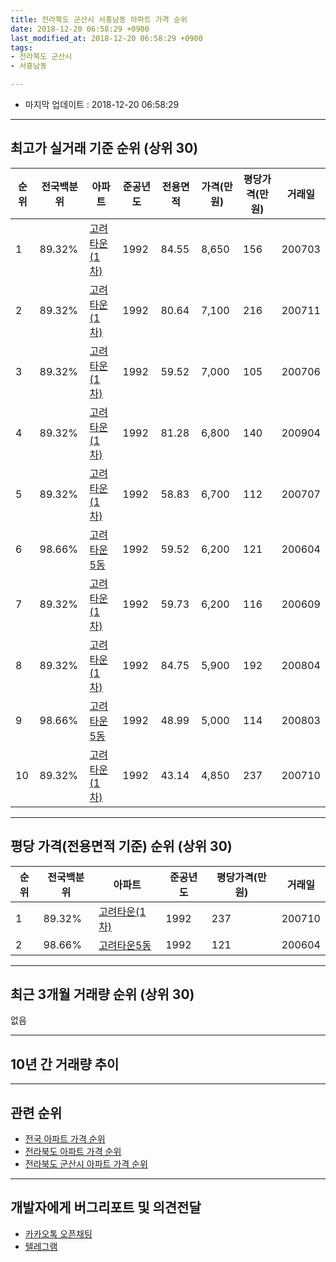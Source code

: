 ```yaml
---
title: 전라북도 군산시 서흥남동 아파트 가격 순위
date: 2018-12-20 06:58:29 +0900
last_modified_at: 2018-12-20 06:58:29 +0900
tags:
- 전라북도 군산시
- 서흥남동

---
```


* 마지막 업데이트 : 2018-12-20 06:58:29

---

## 최고가 실거래 기준 순위 (상위 30)


|순위|전국백분위|아파트|준공년도|전용면적|가격(만원)|평당가격(만원)|거래일|
|---|---|---|---|---|---|---|---|
|1|89.32%|[고려타운(1차)](https://search.naver.com/search.naver?query=%EC%A0%84%EB%9D%BC%EB%B6%81%EB%8F%84+%EA%B5%B0%EC%82%B0%EC%8B%9C+%EC%84%9C%ED%9D%A5%EB%82%A8%EB%8F%99+%EA%B3%A0%EB%A0%A4%ED%83%80%EC%9A%B4%281%EC%B0%A8%29)|1992|84.55|8,650|156|200703|
|2|89.32%|[고려타운(1차)](https://search.naver.com/search.naver?query=%EC%A0%84%EB%9D%BC%EB%B6%81%EB%8F%84+%EA%B5%B0%EC%82%B0%EC%8B%9C+%EC%84%9C%ED%9D%A5%EB%82%A8%EB%8F%99+%EA%B3%A0%EB%A0%A4%ED%83%80%EC%9A%B4%281%EC%B0%A8%29)|1992|80.64|7,100|216|200711|
|3|89.32%|[고려타운(1차)](https://search.naver.com/search.naver?query=%EC%A0%84%EB%9D%BC%EB%B6%81%EB%8F%84+%EA%B5%B0%EC%82%B0%EC%8B%9C+%EC%84%9C%ED%9D%A5%EB%82%A8%EB%8F%99+%EA%B3%A0%EB%A0%A4%ED%83%80%EC%9A%B4%281%EC%B0%A8%29)|1992|59.52|7,000|105|200706|
|4|89.32%|[고려타운(1차)](https://search.naver.com/search.naver?query=%EC%A0%84%EB%9D%BC%EB%B6%81%EB%8F%84+%EA%B5%B0%EC%82%B0%EC%8B%9C+%EC%84%9C%ED%9D%A5%EB%82%A8%EB%8F%99+%EA%B3%A0%EB%A0%A4%ED%83%80%EC%9A%B4%281%EC%B0%A8%29)|1992|81.28|6,800|140|200904|
|5|89.32%|[고려타운(1차)](https://search.naver.com/search.naver?query=%EC%A0%84%EB%9D%BC%EB%B6%81%EB%8F%84+%EA%B5%B0%EC%82%B0%EC%8B%9C+%EC%84%9C%ED%9D%A5%EB%82%A8%EB%8F%99+%EA%B3%A0%EB%A0%A4%ED%83%80%EC%9A%B4%281%EC%B0%A8%29)|1992|58.83|6,700|112|200707|
|6|98.66%|[고려타운5동](https://search.naver.com/search.naver?query=%EC%A0%84%EB%9D%BC%EB%B6%81%EB%8F%84+%EA%B5%B0%EC%82%B0%EC%8B%9C+%EC%84%9C%ED%9D%A5%EB%82%A8%EB%8F%99+%EA%B3%A0%EB%A0%A4%ED%83%80%EC%9A%B45%EB%8F%99)|1992|59.52|6,200|121|200604|
|7|89.32%|[고려타운(1차)](https://search.naver.com/search.naver?query=%EC%A0%84%EB%9D%BC%EB%B6%81%EB%8F%84+%EA%B5%B0%EC%82%B0%EC%8B%9C+%EC%84%9C%ED%9D%A5%EB%82%A8%EB%8F%99+%EA%B3%A0%EB%A0%A4%ED%83%80%EC%9A%B4%281%EC%B0%A8%29)|1992|59.73|6,200|116|200609|
|8|89.32%|[고려타운(1차)](https://search.naver.com/search.naver?query=%EC%A0%84%EB%9D%BC%EB%B6%81%EB%8F%84+%EA%B5%B0%EC%82%B0%EC%8B%9C+%EC%84%9C%ED%9D%A5%EB%82%A8%EB%8F%99+%EA%B3%A0%EB%A0%A4%ED%83%80%EC%9A%B4%281%EC%B0%A8%29)|1992|84.75|5,900|192|200804|
|9|98.66%|[고려타운5동](https://search.naver.com/search.naver?query=%EC%A0%84%EB%9D%BC%EB%B6%81%EB%8F%84+%EA%B5%B0%EC%82%B0%EC%8B%9C+%EC%84%9C%ED%9D%A5%EB%82%A8%EB%8F%99+%EA%B3%A0%EB%A0%A4%ED%83%80%EC%9A%B45%EB%8F%99)|1992|48.99|5,000|114|200803|
|10|89.32%|[고려타운(1차)](https://search.naver.com/search.naver?query=%EC%A0%84%EB%9D%BC%EB%B6%81%EB%8F%84+%EA%B5%B0%EC%82%B0%EC%8B%9C+%EC%84%9C%ED%9D%A5%EB%82%A8%EB%8F%99+%EA%B3%A0%EB%A0%A4%ED%83%80%EC%9A%B4%281%EC%B0%A8%29)|1992|43.14|4,850|237|200710|


---

## 평당 가격(전용면적 기준) 순위 (상위 30)


|순위|전국백분위|아파트|준공년도|평당가격(만원)|거래일|
|---|---|---|---|---|---|
|1|89.32%|[고려타운(1차)](https://search.naver.com/search.naver?query=%EC%A0%84%EB%9D%BC%EB%B6%81%EB%8F%84+%EA%B5%B0%EC%82%B0%EC%8B%9C+%EC%84%9C%ED%9D%A5%EB%82%A8%EB%8F%99+%EA%B3%A0%EB%A0%A4%ED%83%80%EC%9A%B4%281%EC%B0%A8%29)|1992|237|200710|
|2|98.66%|[고려타운5동](https://search.naver.com/search.naver?query=%EC%A0%84%EB%9D%BC%EB%B6%81%EB%8F%84+%EA%B5%B0%EC%82%B0%EC%8B%9C+%EC%84%9C%ED%9D%A5%EB%82%A8%EB%8F%99+%EA%B3%A0%EB%A0%A4%ED%83%80%EC%9A%B45%EB%8F%99)|1992|121|200604|


---

## 최근 3개월 거래량 순위 (상위 30)

없음

---

## 10년 간 거래량 추이


<div style="width:100%;">
    <canvas id="deal_progress" height="250"></canvas>
</div>

<script>
new Chart(document.getElementById("deal_progress"), {
    type: 'line',
    data: {
        labels: ['200812','200901','200902','200903','200904','200905','200906','200907','200908','200909','200910','200911','200912','201001','201002','201003','201004','201005','201006','201007','201008','201009','201010','201011','201012','201101','201102','201103','201104','201105','201106','201107','201108','201109','201110','201111','201112','201201','201202','201203','201204','201205','201206','201207','201208','201209','201210','201211','201212','201301','201302','201303','201304','201305','201306','201307','201308','201309','201310','201311','201312','201401','201402','201403','201404','201405','201406','201407','201408','201409','201410','201411','201412','201501','201502','201503','201504','201505','201506','201507','201508','201509','201510','201511','201512','201601','201602','201603','201604','201605','201606','201607','201608','201609','201610','201611','201612','201701','201702','201703','201704','201705','201706','201707','201708','201709','201710','201711','201712','201801','201802','201803','201804','201805','201806','201807','201808','201809','201810','201811','201812'],
        datasets: [{
            label: '실거래 수',
            pointRadius: 1,
            data: [1, 0, 0, 0, 6, 0, 1, 0, 2, 1, 0, 0, 1, 1, 0, 2, 1, 3, 0, 1, 0, 2, 0, 1, 0, 0, 2, 2, 5, 1, 0, 2, 4, 5, 0, 0, 6, 0, 4, 1, 0, 1, 2, 0, 1, 3, 1, 2, 1, 0, 0, 3, 2, 1, 0, 0, 0, 0, 0, 0, 0, 1, 0, 0, 1, 0, 1, 0, 2, 1, 0, 2, 1, 0, 1, 1, 2, 0, 1, 1, 2, 0, 2, 1, 0, 2, 0, 0, 1, 0, 2, 0, 0, 0, 0, 1, 0, 0, 0, 0, 0, 0, 2, 0, 0, 2, 0, 0, 0, 0, 1, 0, 0, 2, 1, 0, 0, 0, 0, 0, 0],
            borderColor: "rgba(255, 201, 14, 1)",
            backgroundColor: "rgba(255, 201, 14, 0.5)",
            fill: true,
        }]
    },
    options: {
        responsive: true,
        title: {
            display: true,
            text: '10년간 거래량 추이'
        },
        tooltips: {
            mode: 'index',
            intersect: false,
        },
        hover: {
            mode: 'nearest',
            intersect: true
        },
        scales: {
            xAxes: [{
                display: true,
                scaleLabel: {
                    display: true,
                    labelString: '년/월'
                }
            }],
            yAxes: [{
                display: true,
                ticks: {
                    suggestedMin: 0,
                },
                scaleLabel: {
                    display: true,
                    labelString: '실거래 수'
                }
            }]
        }
    }
});

</script>


---

## 관련 순위

- [전국 아파트 가격 순위](https://inasie.github.io/apt-ranking/전국)
- [전라북도 아파트 가격 순위](https://inasie.github.io/apt-ranking/전라북도)
- [전라북도 군산시 아파트 가격 순위](https://inasie.github.io/apt-ranking/전라북도-군산시)


---

## 개발자에게 버그리포트 및 의견전달

- [카카오톡 오픈채팅](https://open.kakao.com/o/gLJUAP4)
- [텔레그램](https://t.me/inasie)

